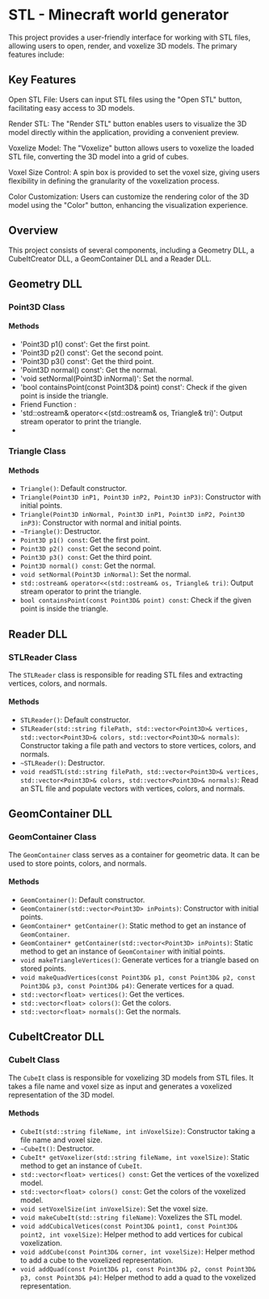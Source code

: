 # STL - Minecraft world generator

This project provides a user-friendly interface for working with STL files, allowing users to open, render, and voxelize 3D models. The primary features include:

## Key Features
Open STL File: Users can input STL files using the "Open STL" button, facilitating easy access to 3D models.

Render STL: The "Render STL" button enables users to visualize the 3D model directly within the application, providing a convenient preview.

Voxelize Model: The "Voxelize" button allows users to voxelize the loaded STL file, converting the 3D model into a grid of cubes.

Voxel Size Control: A spin box is provided to set the voxel size, giving users flexibility in defining the granularity of the voxelization process.

Color Customization: Users can customize the rendering color of the 3D model using the "Color" button, enhancing the visualization experience.

## Overview

This project consists of several components, including a Geometry DLL, a CubeItCreator DLL, a GeomContainer DLL and a Reader DLL.

## Geometry DLL

### Point3D Class

#### Methods
- 'Point3D p1() const': Get the first point.
- 'Point3D p2() const': Get the second point.
- 'Point3D p3() const': Get the third point.
- 'Point3D normal() const': Get the normal.
- 'void setNormal(Point3D inNormal)': Set the normal.
- 'bool containsPoint(const Point3D& point) const': Check if the given point is inside the triangle.
- Friend Function :
- 'std::ostream& operator<<(std::ostream& os, Triangle& tri)': Output stream operator to print the triangle.
- 
### Triangle Class

#### Methods
- `Triangle()`: Default constructor.
- `Triangle(Point3D inP1, Point3D inP2, Point3D inP3)`: Constructor with initial points.
- `Triangle(Point3D inNormal, Point3D inP1, Point3D inP2, Point3D inP3)`: Constructor with normal and initial points.
- `~Triangle()`: Destructor.
- `Point3D p1() const`: Get the first point.
- `Point3D p2() const`: Get the second point.
- `Point3D p3() const`: Get the third point.
- `Point3D normal() const`: Get the normal.
- `void setNormal(Point3D inNormal)`: Set the normal.
- `std::ostream& operator<<(std::ostream& os, Triangle& tri)`: Output stream operator to print the triangle.
- `bool containsPoint(const Point3D& point) const`: Check if the given point is inside the triangle.

## Reader DLL

### STLReader Class

The `STLReader` class is responsible for reading STL files and extracting vertices, colors, and normals.

#### Methods

- `STLReader()`: Default constructor.
- `STLReader(std::string filePath, std::vector<Point3D>& vertices, std::vector<Point3D>& colors, std::vector<Point3D>& normals)`: Constructor taking a file path and vectors to store vertices, colors, and normals.
- `~STLReader()`: Destructor.
- `void readSTL(std::string filePath, std::vector<Point3D>& vertices, std::vector<Point3D>& colors, std::vector<Point3D>& normals)`: Read an STL file and populate vectors with vertices, colors, and normals.


## GeomContainer DLL

### GeomContainer Class

The `GeomContainer` class serves as a container for geometric data. It can be used to store points, colors, and normals.

#### Methods

- `GeomContainer()`: Default constructor.
- `GeomContainer(std::vector<Point3D> inPoints)`: Constructor with initial points.
- `GeomContainer* getContainer()`: Static method to get an instance of `GeomContainer`.
- `GeomContainer* getContainer(std::vector<Point3D> inPoints)`: Static method to get an instance of `GeomContainer` with initial points.
- `void makeTriangleVertices()`: Generate vertices for a triangle based on stored points.
- `void makeQuadVertices(const Point3D& p1, const Point3D& p2, const Point3D& p3, const Point3D& p4)`: Generate vertices for a quad.
- `std::vector<float> vertices()`: Get the vertices.
- `std::vector<float> colors()`: Get the colors.
- `std::vector<float> normals()`: Get the normals.


## CubeItCreator DLL

### CubeIt Class

The `CubeIt` class is responsible for voxelizing 3D models from STL files. It takes a file name and voxel size as input and generates a voxelized representation of the 3D model.

#### Methods

- `CubeIt(std::string fileName, int inVoxelSize)`: Constructor taking a file name and voxel size.
- `~CubeIt()`: Destructor.
- `CubeIt* getVoxelizer(std::string fileName, int voxelSize)`: Static method to get an instance of `CubeIt`.
- `std::vector<float> vertices() const`: Get the vertices of the voxelized model.
- `std::vector<float> colors() const`: Get the colors of the voxelized model.
- `void setVoxelSize(int inVoxelSize)`: Set the voxel size.
- `void makeCubeIt(std::string fileName)`: Voxelizes the STL model.
- `void addCubicalVetices(const Point3D& point1, const Point3D& point2, int voxelSize)`: Helper method to add vertices for cubical voxelization.
- `void addCube(const Point3D& corner, int voxelSize)`: Helper method to add a cube to the voxelized representation.
- `void addQuad(const Point3D& p1, const Point3D& p2, const Point3D& p3, const Point3D& p4)`: Helper method to add a quad to the voxelized representation.




